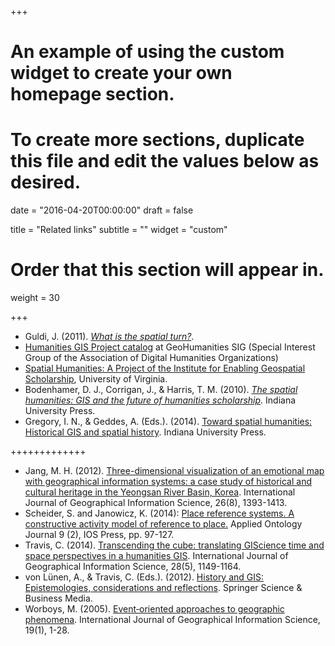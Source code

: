 +++
# An example of using the custom widget to create your own homepage section.
# To create more sections, duplicate this file and edit the values below as desired.

date = "2016-04-20T00:00:00"
draft = false

title = "Related links"
subtitle = ""
widget = "custom"

# Order that this section will appear in.
weight = 30

+++
* Guldi, J. (2011). <a href="http://spatial.scholarslab.org/spatial-turn" target="new"><i>What is the spatial turn?</i></a>.
* <a href="http://geohumanities.org/gis" target="new">Humanities GIS Project catalog</a> at  GeoHumanities SIG (Special Interest Group of the Association of Digital Humanities Organizations)
* <a href="http://spatial.scholarslab.org/" target="new">Spatial Humanities: A Project of the Institute for Enabling Geospatial Scholarship</a>, University of Virginia.
* Bodenhamer, D. J., Corrigan, J., & Harris, T. M. (2010). <a href="http://www.iupress.indiana.edu/product_info.php?products_id=287756" target="new"><i>The spatial humanities: GIS and the future of humanities scholarship</i></a>. Indiana University Press.
* Gregory, I. N., & Geddes, A. (Eds.). (2014). <a href="https://books.google.com/books?id=JYQxAwAAQBAJ&pg=PA1&dq=spatial+humanities&lr=&source=gbs_toc_r&cad=4#v=onepage&q&f=false" target="new">Toward spatial humanities: Historical GIS and spatial history</a>. Indiana University Press.

+++++++++++++

* Jang, M. H. (2012). <a target="new" href="http://www.tandfonline.com/doi/abs/10.1080/13658816.2011.635596">Three-dimensional visualization of an emotional map with geographical information systems: a case study of historical and cultural heritage in the Yeongsan River Basin, Korea</a>. International Journal of Geographical Information Science, 26(8), 1393-1413.
* Scheider, S. and Janowicz, K. (2014): <a href="http://geog.ucsb.edu/~jano/PlaceReferenceSystems.pdf" target="new">Place reference systems. A constructive activity model of reference to place.</a> Applied Ontology Journal 9 (2), IOS Press, pp. 97-127.
* Travis, C. (2014). <a target="new" href="http://www.tandfonline.com/doi/full/10.1080/13658816.2013.829232">Transcending the cube: translating GIScience time and space perspectives in a humanities GIS</a>. International Journal of Geographical Information Science, 28(5), 1149-1164.
* von Lünen, A., & Travis, C. (Eds.). (2012). <a target="new" href="http://tinyurl.com/hplknb2">History and GIS: Epistemologies, considerations and reflections</a>. Springer Science & Business Media.
* Worboys, M. (2005). <a target="new" href="http://tinyurl.com/jy75h9t">Event‐oriented approaches to geographic phenomena</a>. International Journal of Geographical Information Science, 19(1), 1-28.
